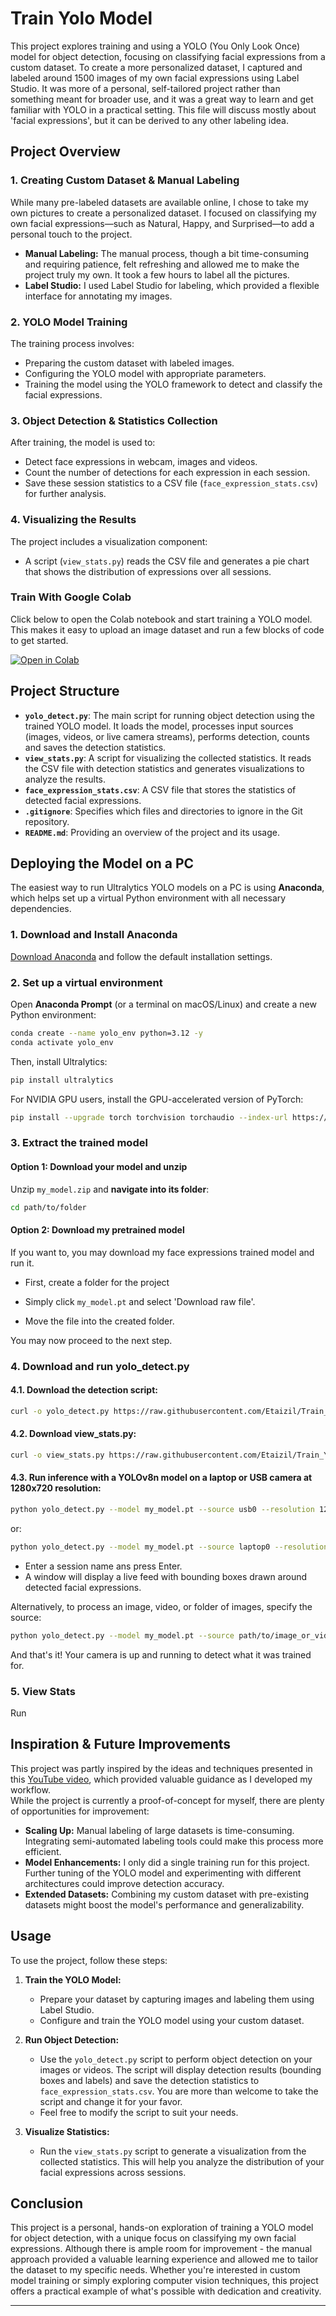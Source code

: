 # Train Yolo Model

This project explores training and using a YOLO (You Only Look Once) model for object detection, focusing on classifying facial expressions from a custom dataset. To create a more personalized dataset, I captured and labeled around 1500 images of my own facial expressions using Label Studio. It was more of a personal, self-tailored project rather than something meant for broader use, and it was a great way to learn and get familiar with YOLO in a practical setting. This file will discuss mostly about 'facial expressions', but it can be derived to any other labeling idea.

## Project Overview

### 1. Creating Custom Dataset & Manual Labeling

While many pre-labeled datasets are available online, I chose to take my own pictures to create a personalized dataset. I focused on classifying my own facial expressions—such as Natural, Happy, and Surprised—to add a personal touch to the project.  
- **Manual Labeling:** The manual process, though a bit time-consuming and requiring patience, felt refreshing and allowed me to make the project truly my own. It took a few hours to label all the pictures.
- **Label Studio:** I used Label Studio for labeling, which provided a flexible interface for annotating my images.

### 2. YOLO Model Training

The training process involves:
- Preparing the custom dataset with labeled images.
- Configuring the YOLO model with appropriate parameters.
- Training the model using the YOLO framework to detect and classify the facial expressions.

### 3. Object Detection & Statistics Collection

After training, the model is used to:
- Detect face expressions in webcam, images and videos.
- Count the number of detections for each expression in each session.
- Save these session statistics to a CSV file (`face_expression_stats.csv`) for further analysis.

### 4. Visualizing the Results

The project includes a visualization component:
- A script (`view_stats.py`) reads the CSV file and generates a pie chart that shows the distribution of expressions over all sessions.

### **Train With Google Colab**
Click below to open the Colab notebook and start training a YOLO model. This makes it easy to upload an image dataset and run a few blocks of code to get started.

[![Open in Colab](https://colab.research.google.com/assets/colab-badge.svg)](https://colab.research.google.com/drive/1yhe0rB06BqVWp_Wwl4osySTcAR1GuXjG?usp=sharing)


## Project Structure

- **`yolo_detect.py`**: The main script for running object detection using the trained YOLO model. It loads the model, processes input sources (images, videos, or live camera streams), performs detection, counts and saves the detection statistics.
- **`view_stats.py`**: A script for visualizing the collected statistics. It reads the CSV file with detection statistics and generates visualizations to analyze the results.
- **`face_expression_stats.csv`**: A CSV file that stores the statistics of detected facial expressions.
- **`.gitignore`**: Specifies which files and directories to ignore in the Git repository.
- **`README.md`**: Providing an overview of the project and its usage.

## Deploying the Model on a PC

The easiest way to run Ultralytics YOLO models on a PC is using **Anaconda**, which helps set up a virtual Python environment with all necessary dependencies.

### **1. Download and Install Anaconda**
[Download Anaconda](https://anaconda.com/download) and follow the default installation settings.

### **2. Set up a virtual environment**
Open **Anaconda Prompt** (or a terminal on macOS/Linux) and create a new Python environment:
```bash
conda create --name yolo_env python=3.12 -y
conda activate yolo_env
```

Then, install Ultralytics:

```bash
pip install ultralytics
```

For NVIDIA GPU users, install the GPU-accelerated version of PyTorch:

```bash
pip install --upgrade torch torchvision torchaudio --index-url https://download.pytorch.org/whl/cu124
```

### 3. Extract the trained model

#### Option 1: Download your model and unzip
Unzip ```my_model.zip``` and **navigate into its folder**:
```bash
cd path/to/folder
```
#### Option 2: Download my pretrained model
If you want to, you may download my face expressions trained model and run it.

* First, create a folder for the project

* Simply click ```my_model.pt``` and select 'Download raw file'.

* Move the file into the created folder.

You may now proceed to the next step.

### 4. Download and run yolo_detect.py
#### 4.1. Download the detection script:

```bash
curl -o yolo_detect.py https://raw.githubusercontent.com/Etaizil/Train_Yolo_Model/refs/heads/main/yolo_detect.py
```

#### 4.2. Download view_stats.py:

```bash
curl -o view_stats.py https://raw.githubusercontent.com/Etaizil/Train_Yolo_Model/refs/heads/main/view_stats.py
``` 

#### 4.3. Run inference with a YOLOv8n model on a laptop or USB camera at 1280x720 resolution:

```bash
python yolo_detect.py --model my_model.pt --source usb0 --resolution 1280x720
```
or:
```bash
python yolo_detect.py --model my_model.pt --source laptop0 --resolution 1280x720
```

* Enter a session name ans press Enter.
* A window will display a live feed with bounding boxes drawn around detected facial expressions.

Alternatively, to process an image, video, or folder of images, specify the source:

```bash
python yolo_detect.py --model my_model.pt --source path/to/image_or_video.mp4
```

And that's it! Your camera is up and running to detect what it was trained for.

### 5. View Stats

Run 

## Inspiration & Future Improvements

This project was partly inspired by the ideas and techniques presented in this [YouTube video](https://www.youtube.com/watch?v=r0RspiLG260), which provided valuable guidance as I developed my workflow.  
While the project is currently a proof-of-concept for myself, there are plenty of opportunities for improvement:
- **Scaling Up:** Manual labeling of large datasets is time-consuming. Integrating semi-automated labeling tools could make this process more efficient.
- **Model Enhancements:** I only did a single training run for this project. Further tuning of the YOLO model and experimenting with different architectures could improve detection accuracy.
- **Extended Datasets:** Combining my custom dataset with pre-existing datasets might boost the model's performance and generalizability.

## Usage

To use the project, follow these steps:

1. **Train the YOLO Model:**
   - Prepare your dataset by capturing images and labeling them using Label Studio.
   - Configure and train the YOLO model using your custom dataset.

2. **Run Object Detection:**
   - Use the `yolo_detect.py` script to perform object detection on your images or videos. The script will display detection results (bounding boxes and labels) and save the detection statistics to `face_expression_stats.csv`. You are more than welcome to take the script and change it for your favor.
   - Feel free to modify the script to suit your needs.
3. **Visualize Statistics:**
   - Run the `view_stats.py` script to generate a visualization from the collected statistics. This will help you analyze the distribution of your facial expressions across sessions.

## Conclusion

This project is a personal, hands-on exploration of training a YOLO model for object detection, with a unique focus on classifying my own facial expressions. Although there is ample room for improvement - the manual approach provided a valuable learning experience and allowed me to tailor the dataset to my specific needs. Whether you're interested in custom model training or simply exploring computer vision techniques, this project offers a practical example of what's possible with dedication and creativity.


---
